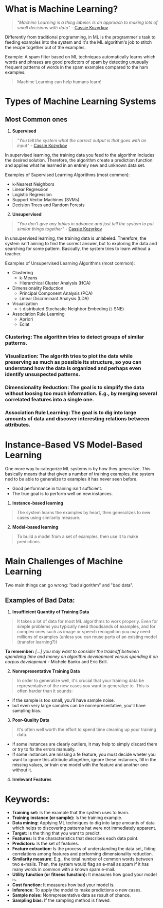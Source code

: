 # What is Machine Learning?

> *"Machine Learning is a thing labeler. Is an approach to making lots of small decisions with data"* - [Cassie Kozyrkov](https://www.youtube.com/watch?v=L1AiQwxkX7A)

Differently from traditional programming, in ML is the programmer's task to feeding examples into the system and it's the ML algorithm's job to stitch the recipe together out of the examples.
 
Example: A spam filter based on ML techniques automatically learns which words and phrases are good predictors of spam by detecting unusually frequent patterns of words in the spam examples compared to the ham examples.

> Machine Learning can help humans learn!

# Types of Machine Learning Systems

## Most Common ones

1. **Supervised**

> *"You tell the system what the correct output is that goes with an input"* - [Cassie Kozyrkov](https://www.youtube.com/watch?v=mLFzvzuA5LM)

In supervised learning, the training data you feed to the algorithm includes the desired solution. Therefore, the algorithm create a prediction function and applies what he learned in an entirely new and unknown data set. 

Examples of Supervised Learning Algorithms (most common):

* k-Nearest Neighbors
* Linear Regression
* Logistic Regression
* Support Vector Machines (SVMs)
* Decision Trees and Random Forests

2. **Unsupervised**

> *"You don't give any lables in advance and just tell the system to put similar things together"* - [Cassie Kozyrkov](https://www.youtube.com/watch?v=mLFzvzuA5LM)

In unsupervised learning, the training data is unlabeled. Therefore, the system isn't aiming to find the correct answer, but to exploring the data and searching for some pattern. Basically, the system tries to learn without a teacher.

Examples of Unsupervised Learning Algorithms (most common):

* Clustering
    - k-Means
    - Hierarchical Cluster Analysis (HCA)
* Dimensionality Reduction
    - Principal Component Analysis (PCA)
    - Linear Discriminant Analysis (LDA)
* Visualization
    - t-distributed Stochastic Neighbor Embeding (t-SNE)
* Association Rule Learning
    - Apriori
    - Eclat

### Clustering: The algorithm tries to detect groups of similar patterns.

### Visualization: The algorith tries to plot the data while preserving as much as possible its structure, so you can understand how the data is organized and perhaps even identify unsuspected patterns.

### Dimensionality Reduction: The goal is to simplify the data without loosing too much information. E.g., by merging several correlated features into a single one.

### Association Rule Learning: The goal is to dig into large amounts of data and discover interesting relations between attributes.

# Instance-Based VS Model-Based Learning

One more way to categorize ML systems is by how they generalize. This basically means that that given a number of training examples, the system ned to be able to generalize to examples it has never seen before.

* Good performance in training isn't sufficient.
* The true goal is to perform well on new instances.

1. **Instance-based learning**

> The system learns the examples by heart, then generalizes to new cases using similarity measure.

2. **Model-based learning**

> To build a model from a set of examples, then use it to make predictions.

# Main Challenges of Machine Learning

 Two main things can go wrong: "bad algorithm" and "bad data".

 ## Examples of Bad Data:

 1. **Insufficient Quantity of Training Data**

 > It takes a lot of data for most ML algorithms to work properly. Even for simple problems you typically need thoudsands of examples, and for complex ones such as image or speech recognition you may need millions of examples (unless you can reuse parts of an existing model (transfer learning?))

 **To remember:** *[...] you may want to consider the tradeoff between spendeing time and money on algorithm development versus spending it on corpus development* - Michele Banko and Eric Brill.

2. **Nonrepresentative Training Data**

> In order to generalize well, it's crucial that your training data be representative of the new cases you want to generalize to. This is often harder than it sounds: 

* if the sample is too small, you'll have sample noise.
* but even very large samples can be nonrepresentative, you'll have sampling bias.

3. **Poor-Quality Data**

> It's often well worth the effort to spend time cleaning up your training data.

* If some instances are clearly outliers, it may help to simply discard them or try to fix the errors manually.
* If some instances are missing a fe feature, you must decide wheter you want to ignore this attribute altogether, ignore these instances, fill in the missing values, or train one model with the feature and another one without it.

4. **Irrelevant Features**

# Keywords: 

* **Training set:** Is the example that the system uses to learn.
* **Training instance (or sample):** Is the training example.
* **Data mining:** Applying ML techniques to dig into large amounts of data which  helps to discovering patterns hat were not immediately apparent.
* **Target:** Is the thing that you want to predict.
* **Features:** Is the characteristics that describes each data point.
* **Predictors:** Is the set of features.
* **Feature extraction:** Is the process of understanding the data set, fiding correlations among features and performing dimensionality reduction.
* **Similarity measure:** E.g., the total number of common words between two e-mails. Then, the system would flag an e-mail as spam if it has many words in common with a known spam e-mail.
* **Utility function (or fitness function):** It measures how good your model is.
* **Cost function:** It measures how bad your model is.
* **Inference:** To apply the model to make predictions o new cases.
* **Sample noise:** Nonrepresentative data as result of chance.
* **Sampling bias:** If the sampling method is flawed.
